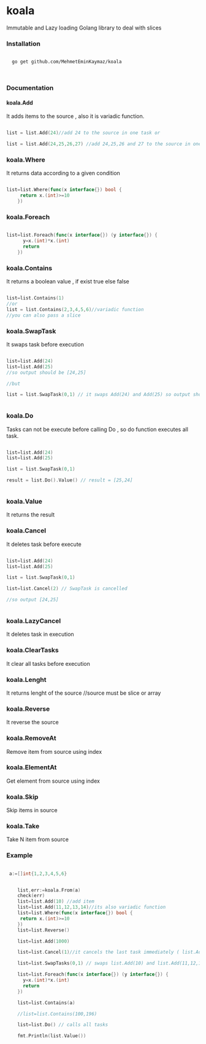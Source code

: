 # koala
Immutable and Lazy loading Golang library to deal with slices


### Installation

```
 
  go get github.com/MehmetEminKaymaz/koala
 
 
```

### Documentation


#### koala.Add

It adds items to the source , also it is variadic function.

```Go

list = list.Add(24)//add 24 to the source in one task or

list = list.Add(24,25,26,27) //add 24,25,26 and 27 to the source in one task

```

### koala.Where

It returns data according to a given condition

```Go

list=list.Where(func(x interface{}) bool { 
     return x.(int)>=10
    })

```


### koala.Foreach

```Go

list=list.Foreach(func(x interface{}) (y interface{}) {
      y=x.(int)*x.(int)
      return
    })

```

### koala.Contains

It returns a boolean value , if exist true else false

```Go

list=list.Contains(1) 
//or
list = list.Contains(2,3,4,5,6)//variadic function
//you can also pass a slice

```

### koala.SwapTask

It swaps task before execution 

```Go

list=list.Add(24)
list=list.Add(25)
//so output should be [24,25]

//but

list = list.SwapTask(0,1) // it swaps Add(24) and Add(25) so output should be [25,24]



```

### koala.Do

Tasks can not be execute before calling Do , so do function executes all task.

```Go

list=list.Add(24)
list=list.Add(25)

list = list.SwapTask(0,1) 

result = list.Do().Value() // result = [25,24]



```

### koala.Value

It returns the result


### koala.Cancel

It deletes task before execute

```Go

list=list.Add(24)
list=list.Add(25)

list = list.SwapTask(0,1) 

list=list.Cancel(2) // SwapTask is cancelled

//so output [24,25]



```

### koala.LazyCancel

It deletes task in execution

### koala.ClearTasks

It clear all tasks before execution

### koala.Lenght

It returns lenght of the source //source must be slice or array


### koala.Reverse

It reverse the source

### koala.RemoveAt

Remove item from source using index

### koala.ElementAt

Get element from source using index

### koala.Skip

Skip items in source 

### koala.Take

Take N item from source

### Example 

```Go

 a:=[]int{1,2,3,4,5,6}


    list,err:=koala.From(a)
    check(err)
    list=list.Add(10) //add item
    list=list.Add(11,12,13,14)//its also variadic function
    list=list.Where(func(x interface{}) bool {
     return x.(int)>=10
    })
    list=list.Reverse()

    list=list.Add(1000)

    list=list.Cancel(1)//it cancels the last task immediately ( list.Add(1000) )

    list=list.SwapTasks(0,1) // swaps list.Add(10) and list.Add(11,12,13,14)

    list=list.Foreach(func(x interface{}) (y interface{}) {
      y=x.(int)*x.(int)
      return
    })

    list=list.Contains(a)

    //list=list.Contains(100,196)

    list=list.Do() // calls all tasks

    fmt.Println(list.Value())

```






